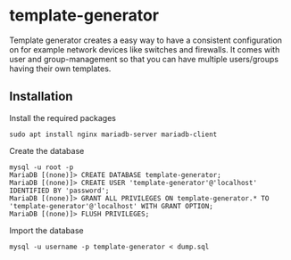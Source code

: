# template-generator
Template generator creates a easy way to have a consistent configuration on for example network devices like switches and firewalls.
It comes with user and group-management so that you can have multiple users/groups having their own templates.

## Installation

Install the required packages
```puppet
sudo apt install nginx mariadb-server mariadb-client
```

Create the database
```puppet
mysql -u root -p
MariaDB [(none)]> CREATE DATABASE template-generator;
MariaDB [(none)]> CREATE USER 'template-generator'@'localhost' IDENTIFIED BY 'password';
MariaDB [(none)]> GRANT ALL PRIVILEGES ON template-generator.* TO 'template-generator'@'localhost' WITH GRANT OPTION;
MariaDB [(none)]> FLUSH PRIVILEGES;
```

Import the database
```puppet
mysql -u username -p template-generator < dump.sql
```
